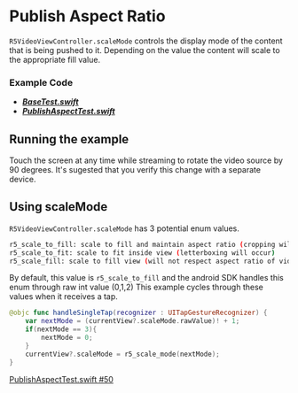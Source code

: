 # Publish Aspect Ratio

`R5VideoViewController.scaleMode` controls the display mode of the content that is being pushed to it. Depending on the value the content will scale to the appropriate fill value.

### Example Code

- ***[BaseTest.swift](../BaseTest.swift)***
- ***[PublishAspectTest.swift](PublishAspectTest.swift)***

## Running the example

Touch the screen at any time while streaming to rotate the video source by 90 degrees. It's sugested that you verify this change with a separate device.

## Using scaleMode

`R5VideoViewController.scaleMode` has 3 potential enum values.

```sh
r5_scale_to_fill: scale to fill and maintain aspect ratio (cropping will occur)
r5_scale_to_fit: scale to fit inside view (letterboxing will occur)
r5_scale_fill: scale to fill view (will not respect aspect ratio of video)
```

By default, this value is `r5_scale_to_fill` and the android SDK handles this enum through raw int value (0,1,2) This example cycles through these values when it receives a tap.

```swift
@objc func handleSingleTap(recognizer : UITapGestureRecognizer) {
    var nextMode = (currentView?.scaleMode.rawValue)! + 1;
    if(nextMode == 3){
        nextMode = 0;
    }
    currentView?.scaleMode = r5_scale_mode(nextMode);
}
```

[PublishAspectTest.swift #50](PublishAspectTest.swift#L50)